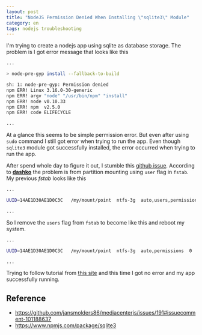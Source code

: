 ```yaml
---
layout: post
title: "NodeJS Permission Denied When Installing \"sqlite3\" Module"
category: en
tags: nodejs troubleshooting
---
```

I'm trying to create a nodejs app using sqlite as database storage. The problem is I got error message that looks like this

```bash
...

> node-pre-gyp install --fallback-to-build

sh: 1: node-pre-gyp: Permission denied
npm ERR! Linux 3.16.0-30-generic
npm ERR! argv "node" "/usr/bin/npm" "install"
npm ERR! node v0.10.33
npm ERR! npm  v2.5.0
npm ERR! code ELIFECYCLE

...
```

At a glance this seems to be simple permission error. But even after using `sudo` command I still got error when trying to run the app. Even though `sqlite3` module got successfully installed, the error occurred when trying to run the app.

After spend whole day to figure it out, I stumble this [github issue](https://github.com/jansmolders86/mediacenterjs/issues/191). According to [**dashko**](https://github.com/jansmolders86/mediacenterjs/issues/191#issuecomment-101188637) the problem is from partition mounting using `user` flag in `fstab`. My previous *fstab* looks like this

```bash
...

UUID=14AE1D30AE1D0C3C   /my/mount/point  ntfs-3g  auto,users,permissions  0  0

...
```

So I remove the `users` flag from `fstab` to become like this and reboot my system.

```bash
...

UUID=14AE1D30AE1D0C3C   /my/mount/point  ntfs-3g  auto,permissions  0  0

...
```

Trying to follow tutorial from [this site](https://www.npmjs.com/package/sqlite3) and this time I got no error and my app successfully running.

## Reference

- https://github.com/jansmolders86/mediacenterjs/issues/191#issuecomment-101188637
- https://www.npmjs.com/package/sqlite3
